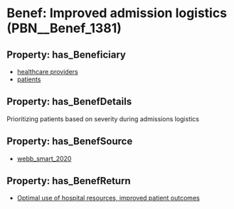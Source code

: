 # Benef: __Improved admission logistics__ (PBN__Benef_1381)

## Property: has_Beneficiary

* [healthcare providers](../Stakeholder/PBN__Stakeholder_121)
* [patients](../Stakeholder/PBN__Stakeholder_31)

## Property: has_BenefDetails

Prioritizing patients based on severity during admissions logistics

## Property: has_BenefSource

* [webb_smart_2020](../Article/PBN__Article_294)

## Property: has_BenefReturn

* [Optimal use of hospital resources, improved patient outcomes](../BenefReturn/PBN__BenefReturn_1568)

